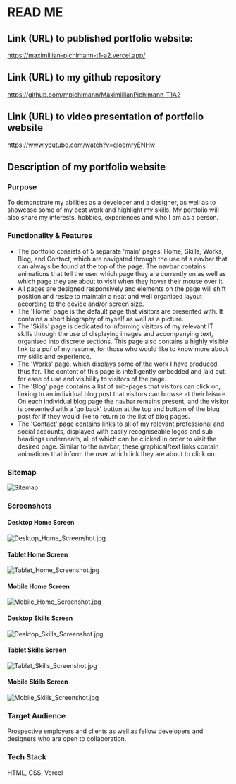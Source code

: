# READ ME
## Link (URL) to published portfolio website:
https://maximillian-pichlmann-t1-a2.vercel.app/

## Link (URL) to my github repository
https://github.com/mpichlmann/MaximillianPichlmann_T1A2

## Link (URL) to video presentation of portfolio website
https://www.youtube.com/watch?v=qloemryENHw

## Description of my portfolio website
### Purpose
To demonstrate my abilities as a developer and a designer, as well as to showcase some of my best work and highlight my skills. My portfolio will also share my interests, hobbies, experiences and who I am as a person. 

### Functionality & Features 
* The portfolio consists of 5 separate 'main' pages: Home, Skills, Works, Blog, and Contact, which are navigated through the use of a navbar that can always be found at the top of the page. The navbar contains animations that tell the user which page they are currently on as well as which page they are about to visit when they hover their mouse over it. 
* All pages are designed responsively and elements on the page will shift position and resize to maintain a neat and well organised layout according to the device and/or screen size. 
* The 'Home' page is the default page that visitors are presented with. It contains a short biography of myself as well as a picture. 
* The 'Skills' page is dedicated to informing visitors of my relevant IT skills through the use of displaying images and accompanying text, organised into discrete sections. This page also contains a highly visible link to a pdf of my resume, for those who would like to know more about my skills and experience. 
* The 'Works' page, which displays some of the work I have produced thus far. The content of this page is intelligently embedded and laid out, for ease of use and visibility to visitors of the page. 
* The 'Blog' page contains a list of sub-pages that visitors can click on, linking to an individual blog post that visitors can browse at their leisure. On each individual blog page the navbar remains present, and the visitor is presented with a 'go back' button at the top and bottom of the blog post for if they would like to return to the list of blog pages. 
* The 'Contact' page contains links to all of my relevant professional and social accounts, displayed with easily recogniseable logos and sub headings underneath, all of which can be clicked in order to visit the desired page. Similar to the navbar, these graphical/text links contain animations that inform the user which link they are about to click on. 

### Sitemap 
<img title="Sitemap" src="https://i.imgur.com/7ElwwE3.jpg">

### Screenshots
#### Desktop Home Screen
<img title="Desktop_Home_Screenshot.jpg" src="https://i.imgur.com/RCiiLD6.jpg">

#### Tablet Home Screen
<img title="Tablet_Home_Screenshot.jpg" src="https://i.imgur.com/pmkLdmP.jpg">

#### Mobile Home Screen
<img title="Mobile_Home_Screenshot.jpg" src="https://i.imgur.com/0fBAhz4.jpg">

#### Desktop Skills Screen
<img title="Desktop_Skills_Screenshot.jpg" src="https://i.imgur.com/IWLWMKf.jpg">

#### Tablet Skills Screen
<img title="Tablet_Skills_Screenshot.jpg" src="https://i.imgur.com/5nBToD2.jpg">

#### Mobile Skills Screen
<img title="Mobile_Skills_Screenshot.jpg" src="https://i.imgur.com/bxUwrkw.jpg">

### Target Audience 
Prospective employers and clients as well as fellow developers and designers who are open to collaboration.

### Tech Stack
HTML, CSS, Vercel